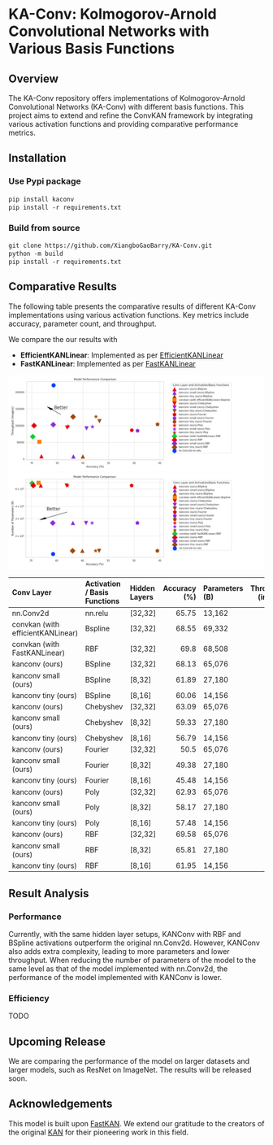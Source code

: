 # KA-Conv: Kolmogorov-Arnold Convolutional Networks with Various Basis Functions

## Overview

The KA-Conv repository offers implementations of Kolmogorov-Arnold Convolutional Networks (KA-Conv) with different basis functions. This project aims to extend and refine the ConvKAN framework by integrating various activation functions and providing comparative performance metrics.

## Installation

### Use Pypi package

```
pip install kaconv
pip install -r requirements.txt
```

### Build from source

```
git clone https://github.com/XiangboGaoBarry/KA-Conv.git
python -m build
pip install -r requirements.txt
```

## Comparative Results

The following table presents the comparative results of different KA-Conv implementations using various activation functions. Key metrics include accuracy, parameter count, and throughput.

We compare the our results with 
- **EfficientKANLinear**: Implemented as per [EfficientKANLinear](https://github.com/Blealtan/efficient-kan)
- **FastKANLinear**: Implemented as per [FastKANLinear](https://github.com/ZiyaoLi/fast-kan.git)

![Alt text](results/results_throughput.png)
![Alt text](results/results_para.png)

<!-- results table start -->
| Conv Layer                        | Activation / Basis Functions   | Hidden Layers    |   Accuracy (%) | Parameters (B)   |   Throughput (image/s) |
|:----------------------------------|:-------------------------------|:-----------------|---------------:|:-----------------|-----------------------:|
| nn.Conv2d                         | nn.relu                        | [32,32]          |          65.75 | 13,162           |                 221224 |
| convkan (with efficientKANLinear) | Bspline                        | [32,32]          |          68.55 | 69,332           |                  51873 |
| convkan (with FastKANLinear)      | RBF                            | [32,32]          |          69.8  | 68,508           |                  67265 |
| kanconv (ours)                    | BSpline                        | [32,32]          |          68.13 | 65,076           |                   8260 |
| kanconv small (ours)              | BSpline                        | [8,32]           |          61.89 | 27,180           |                   7988 |
| kanconv tiny (ours)               | BSpline                        | [8,16]           |          60.06 | 14,156           |                   8126 |
| kanconv (ours)                    | Chebyshev                      | [32,32]          |          63.09 | 65,076           |                  94824 |
| kanconv small (ours)              | Chebyshev                      | [8,32]           |          59.33 | 27,180           |                  92144 |
| kanconv tiny (ours)               | Chebyshev                      | [8,16]           |          56.79 | 14,156           |                 113881 |
| kanconv (ours)                    | Fourier                        | [32,32]          |          50.5  | 65,076           |                  86398 |
| kanconv small (ours)              | Fourier                        | [8,32]           |          49.38 | 27,180           |                  84884 |
| kanconv tiny (ours)               | Fourier                        | [8,16]           |          45.48 | 14,156           |                 104428 |
| kanconv (ours)                    | Poly                           | [32,32]          |          62.93 | 65,076           |                  98335 |
| kanconv small (ours)              | Poly                           | [8,32]           |          58.17 | 27,180           |                  97254 |
| kanconv tiny (ours)               | Poly                           | [8,16]           |          57.48 | 14,156           |                 127420 |
| kanconv (ours)                    | RBF                            | [32,32]          |          69.58 | 65,076           |                 100182 |
| kanconv small (ours)              | RBF                            | [8,32]           |          65.81 | 27,180           |                 103170 |
| kanconv tiny (ours)               | RBF                            | [8,16]           |          61.95 | 14,156           |                 126534 |
<!-- results table end -->

## Result Analysis

### Performance

Currently, with the same hidden layer setups, KANConv with RBF and BSpline activations outperform the original nn.Conv2d. However, KANConv also adds extra complexity, leading to more parameters and lower throughput. When reducing the number of parameters of the model to the same level as that of the model implemented with nn.Conv2d, the performance of the model implemented with KANConv is lower.

### Efficiency

TODO

## Upcoming Release

We are comparing the performance of the model on larger datasets and larger models, such as ResNet on ImageNet. The results will be released soon.

## Acknowledgements

This model is built upon [FastKAN](https://github.com/ZiyaoLi/fast-kan.git). We extend our gratitude to the creators of the original [KAN](https://github.com/KindXiaoming/pykan) for their pioneering work in this field.

